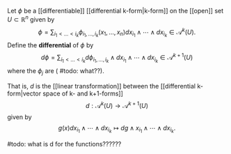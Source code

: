 Let $\phi$ be a [[differentiable]] [[differential k-form|k-form]] on the [[open]] set $U\subset \mathbb R^n$ given by $$\phi = \sum_{i_1<\dots<i_k} \phi_{i_1,\dots,i_k}(x_1,\dots,x_n)dx_{i_1}\wedge\cdots\wedge dx_{i_k}\in \mathcal A^k(U).$$ Define the **differential** of $\phi$ by $$d\phi = \sum_{i_1<\dots<i_k} d\phi_{i_1,\dots,i_k}\wedge dx_{i_1}\wedge\cdots\wedge dx_{i_k} \in \mathcal A^{k+1}(U)$$ where the $\phi_j$ are ( #todo: what??).

That is, $d$ is the [[linear transformation]] between the [[differential k-form|vector space of k- and k+1-forms]]$$d: \mathcal A^k(U) \to \mathcal A^{k+1}(U)$$ given by $$g(x)dx_{i_1} \wedge\cdots\wedge dx_{i_k} \mapsto dg\wedge x_{i_1}\wedge\cdots\wedge dx_{i_k}.$$ 

#todo: what is d for the functions??????

